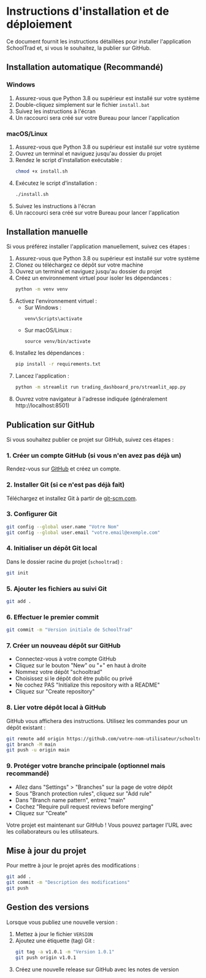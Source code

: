# Instructions d'installation et de déploiement

Ce document fournit les instructions détaillées pour installer l'application SchoolTrad et, si vous le souhaitez, la publier sur GitHub.

## Installation automatique (Recommandé)

### Windows
1. Assurez-vous que Python 3.8 ou supérieur est installé sur votre système
2. Double-cliquez simplement sur le fichier `install.bat`
3. Suivez les instructions à l'écran
4. Un raccourci sera créé sur votre Bureau pour lancer l'application

### macOS/Linux
1. Assurez-vous que Python 3.8 ou supérieur est installé sur votre système
2. Ouvrez un terminal et naviguez jusqu'au dossier du projet
3. Rendez le script d'installation exécutable :
   ```bash
   chmod +x install.sh
   ```
4. Exécutez le script d'installation :
   ```bash
   ./install.sh
   ```
5. Suivez les instructions à l'écran
6. Un raccourci sera créé sur votre Bureau pour lancer l'application

## Installation manuelle

Si vous préférez installer l'application manuellement, suivez ces étapes :

1. Assurez-vous que Python 3.8 ou supérieur est installé sur votre système
2. Clonez ou téléchargez ce dépôt sur votre machine
3. Ouvrez un terminal et naviguez jusqu'au dossier du projet
4. Créez un environnement virtuel pour isoler les dépendances :
   ```bash
   python -m venv venv
   ```
5. Activez l'environnement virtuel :
   - Sur Windows : 
     ```
     venv\Scripts\activate
     ```
   - Sur macOS/Linux : 
     ```
     source venv/bin/activate
     ```
6. Installez les dépendances :
   ```bash
   pip install -r requirements.txt
   ```
7. Lancez l'application :
   ```bash
   python -m streamlit run trading_dashboard_pro/streamlit_app.py
   ```
8. Ouvrez votre navigateur à l'adresse indiquée (généralement http://localhost:8501)

## Publication sur GitHub

Si vous souhaitez publier ce projet sur GitHub, suivez ces étapes :

### 1. Créer un compte GitHub (si vous n'en avez pas déjà un)
Rendez-vous sur [GitHub](https://github.com/) et créez un compte.

### 2. Installer Git (si ce n'est pas déjà fait)
Téléchargez et installez Git à partir de [git-scm.com](https://git-scm.com/downloads).

### 3. Configurer Git
```bash
git config --global user.name "Votre Nom"
git config --global user.email "votre.email@exemple.com"
```

### 4. Initialiser un dépôt Git local
Dans le dossier racine du projet (`schooltrad`) :
```bash
git init
```

### 5. Ajouter les fichiers au suivi Git
```bash
git add .
```

### 6. Effectuer le premier commit
```bash
git commit -m "Version initiale de SchoolTrad"
```

### 7. Créer un nouveau dépôt sur GitHub
- Connectez-vous à votre compte GitHub
- Cliquez sur le bouton "New" ou "+" en haut à droite
- Nommez votre dépôt "schooltrad"
- Choisissez si le dépôt doit être public ou privé
- Ne cochez PAS "Initialize this repository with a README"
- Cliquez sur "Create repository"

### 8. Lier votre dépôt local à GitHub
GitHub vous affichera des instructions. Utilisez les commandes pour un dépôt existant :
```bash
git remote add origin https://github.com/votre-nom-utilisateur/schooltrad.git
git branch -M main
git push -u origin main
```

### 9. Protéger votre branche principale (optionnel mais recommandé)
- Allez dans "Settings" > "Branches" sur la page de votre dépôt
- Sous "Branch protection rules", cliquez sur "Add rule"
- Dans "Branch name pattern", entrez "main"
- Cochez "Require pull request reviews before merging"
- Cliquez sur "Create"

Votre projet est maintenant sur GitHub ! Vous pouvez partager l'URL avec les collaborateurs ou les utilisateurs.

## Mise à jour du projet

Pour mettre à jour le projet après des modifications :

```bash
git add .
git commit -m "Description des modifications"
git push
```

## Gestion des versions

Lorsque vous publiez une nouvelle version :

1. Mettez à jour le fichier `VERSION`
2. Ajoutez une étiquette (tag) Git :
   ```bash
   git tag -a v1.0.1 -m "Version 1.0.1"
   git push origin v1.0.1
   ```
3. Créez une nouvelle release sur GitHub avec les notes de version
